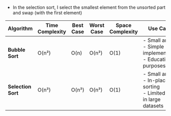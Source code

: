 * In the selection sort, I select the smallest 
element from the unsorted part and swap (with the first element)

| **Algorithm**       | **Time Complexity**        | **Best Case** | **Worst Case** | **Space Complexity** | **Use Cases**                                             |
|---------------------|----------------------------|---------------|----------------|----------------------|----------------------------------------------------------|
| **Bubble Sort**      | O(n²)                      | O(n)          | O(n²)          | O(1)                 | - Small arrays<br>- Simple implementation<br>- Educational purposes |
| **Selection Sort**   | O(n²)                      | O(n²)         | O(n²)          | O(1)                 | - Small arrays<br>- In-place sorting<br>- Limited use in large datasets |

